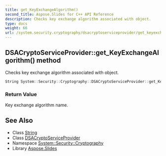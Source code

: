 ```yaml
---
title: get_KeyExchangeAlgorithm()
second_title: Aspose.Slides for C++ API Reference
description: Checks key exchange algorithm associated with object.
type: docs
weight: 66
url: /system.security.cryptography/dsacryptoserviceprovider/get_keyexchangealgorithm/
---
```

## DSACryptoServiceProvider::get_KeyExchangeAlgorithm() method


Checks key exchange algorithm associated with object.

```cpp
String System::Security::Cryptography::DSACryptoServiceProvider::get_KeyExchangeAlgorithm() override
```


### Return Value

Key exchange algorithm name.

## See Also

* Class [String](../../../system/string/)
* Class [DSACryptoServiceProvider](../)
* Namespace [System::Security::Cryptography](../../)
* Library [Aspose.Slides](../../../)